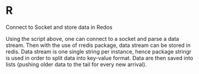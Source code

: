 # R
Connect to Socket and store data in Redos

Using the script above, one can connect to a socket and parse a data stream.
Then with the use of rredis package, data stream can be stored in redis.
Data stream is one single string per instance, hence package stringr is used in order to split data into key-value format.
Data are then saved into lists (pushing older data to the tail for every new arrival).

